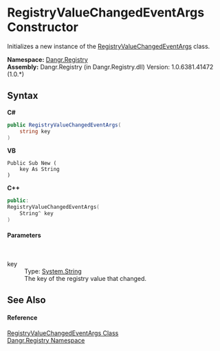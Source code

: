 # RegistryValueChangedEventArgs Constructor 
 

Initializes a new instance of the <a href="T_Dangr_Registry_RegistryValueChangedEventArgs">RegistryValueChangedEventArgs</a> class.

**Namespace:**&nbsp;<a href="N_Dangr_Registry">Dangr.Registry</a><br />**Assembly:**&nbsp;Dangr.Registry (in Dangr.Registry.dll) Version: 1.0.6381.41472 (1.0.*)

## Syntax

**C#**<br />
``` C#
public RegistryValueChangedEventArgs(
	string key
)
```

**VB**<br />
``` VB
Public Sub New ( 
	key As String
)
```

**C++**<br />
``` C++
public:
RegistryValueChangedEventArgs(
	String^ key
)
```


#### Parameters
&nbsp;<dl><dt>key</dt><dd>Type: <a href="http://msdn2.microsoft.com/en-us/library/s1wwdcbf" target="_blank">System.String</a><br />The key of the registry value that changed.</dd></dl>

## See Also


#### Reference
<a href="T_Dangr_Registry_RegistryValueChangedEventArgs">RegistryValueChangedEventArgs Class</a><br /><a href="N_Dangr_Registry">Dangr.Registry Namespace</a><br />
